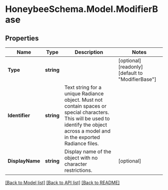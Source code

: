 
# HoneybeeSchema.Model.ModifierBase

## Properties

Name | Type | Description | Notes
------------ | ------------- | ------------- | -------------
**Type** | **string** |  | [optional] [readonly] [default to "ModifierBase"]
**Identifier** | **string** | Text string for a unique Radiance object. Must not contain spaces or special characters. This will be used to identify the object across a model and in the exported Radiance files. | 
**DisplayName** | **string** | Display name of the object with no character restrictions. | [optional] 

[[Back to Model list]](../README.md#documentation-for-models)
[[Back to API list]](../README.md#documentation-for-api-endpoints)
[[Back to README]](../README.md)

